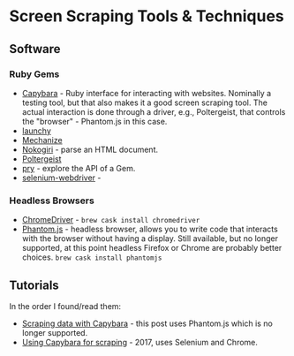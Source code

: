 # Screen Scraping Tools & Techniques

## Software

### Ruby Gems

* [Capybara][] - Ruby interface for interacting with websites. Nominally a testing tool, but that also makes it a good screen scraping tool. The actual interaction is done through a driver, e.g., Poltergeist, that controls the "browser" - Phantom.js in this case.
* [launchy][]
* [Mechanize][]
* [Nokogiri][] - parse an HTML document.
* [Poltergeist][]
* [pry][] - explore the API of a Gem.
* [selenium-webdriver][] -

### Headless Browsers

* [ChromeDriver][] - ```brew cask install chromedriver```
* [Phantom.js][phantomjs] - headless browser, allows you to write code that interacts with the browser without having a display. Still available, but no longer supported, at this point headless Firefox or Chrome are probably better choices. ```brew cask install phantomjs```

[capybara]: <>
[chromedriver]: <https://chromedriver.chromium.org>
[launchy]: <>
[mechanize]: <>
[nokogiri]: <>
[phantomjs]: <>
[poltergeist]: <>
[pry]: <>
[selenium-webdriver]: <https://selenium.dev>

## Tutorials

In the order I found/read them:

* [Scraping data with Capybara](https://tutorials.jumpstartlab.com/topics/scraping-with-capybara.html) - this post uses Phantom.js which is no longer supported.
* [Using Capybara for scraping](https://medium.com/@inanbunyamin90/using-capybara-for-scraping-9b078773c7c2) - 2017, uses Selenium and Chrome.
